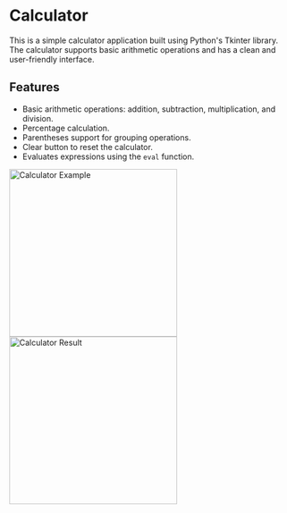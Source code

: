 # Calculator

This is a simple calculator application built using Python's Tkinter library. The calculator supports basic arithmetic operations and has a clean and user-friendly interface.

## Features

- Basic arithmetic operations: addition, subtraction, multiplication, and division.
- Percentage calculation.
- Parentheses support for grouping operations.
- Clear button to reset the calculator.
- Evaluates expressions using the `eval` function.



<img src="https://github.com/user-attachments/assets/ffbafec0-f9e9-40ac-934a-021408a71a28" alt="Calculator Example" width="300"/>

<img src="https://github.com/user-attachments/assets/c37ee46b-b97c-40e3-b1cb-3ffecf7c240e" alt="Calculator Result" width="300"/>
